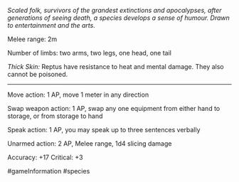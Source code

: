 *Scaled folk, survivors of the grandest extinctions and apocalypses, after generations of seeing death, a species develops a sense of humour. Drawn to entertainment and the arts.*

Melee range: 2m

Number of limbs: two arms, two legs, one head, one tail

*Thick Skin:* Reptus have resistance to heat and mental damage. They also cannot be poisoned.

---

Move action: 1 AP, move 1 meter in any direction

Swap weapon action: 1 AP, swap any one equipment from either hand to storage, or from storage to hand

Speak action: 1 AP, you may speak up to three sentences verbally

Unarmed action: 2 AP, Melee range, 1d4 slicing damage

Accuracy: +17
Critical: +3

#gameInformation #species